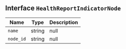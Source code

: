 ## Interface `HealthReportIndicatorNode`

| Name | Type | Description |
| - | - | - |
| `name` | string | null | &nbsp; |
| `node_id` | string | null | &nbsp; |
